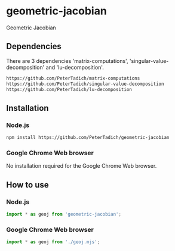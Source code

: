 # geometric-jacobian
Geometric Jacobian

## Dependencies

There are 3 dependencies 'matrix-computations', 'singular-value-decomposition' and 'lu-decomposition'.

```bash
https://github.com/PeterTadich/matrix-computations
https://github.com/PeterTadich/singular-value-decomposition
https://github.com/PeterTadich/lu-decomposition
```

## Installation

### Node.js

```bash
npm install https://github.com/PeterTadich/geometric-jacobian
```

### Google Chrome Web browser

No installation required for the Google Chrome Web browser.

## How to use

### Node.js

```js
import * as geoj from 'geometric-jacobian';
```

### Google Chrome Web browser

```js
import * as geoj from './geoj.mjs';
```
